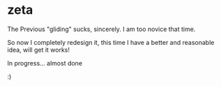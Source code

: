 zeta
========


The Previous "gliding" sucks, sincerely. I am too novice that time.   


So now I completely redesign it, this time I have a better and reasonable idea, will get it works! 


In progress... almost done

:) 
